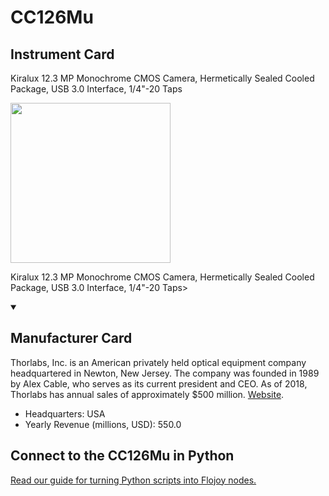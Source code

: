 
# CC126Mu

## Instrument Card

<div className="flex">

<div>

Kiralux 12.3 MP Monochrome CMOS Camera, Hermetically Sealed Cooled Package, USB 3.0 Interface, 1/4"-20 Taps

</div>

<img width="256" src="docs/Instruments/Cameras/CC126Mu/CC126Mu.jpg"/>

</div>

Kiralux 12.3 MP Monochrome CMOS Camera, Hermetically Sealed Cooled Package, USB 3.0 Interface, 1/4"-20 Taps>

<details open>
<summary><h2>Manufacturer Card</h2></summary>

Thorlabs, Inc. is an American privately held optical equipment company headquartered in Newton, New Jersey. The company was founded in 1989 by Alex Cable, who serves as its current president and CEO. As of 2018, Thorlabs has annual sales of approximately $500 million. <a href="https://www.thorlabs.com/">Website</a>.

<ul>
  <li>Headquarters: USA</li>
  <li>Yearly Revenue (millions, USD): 550.0</li>
</ul>
</details>

## Connect to the CC126Mu in Python

[Read our guide for turning Python scripts into Flojoy nodes.](https://docs.flojoy.ai/custom-nodes/creating-custom-node/)


